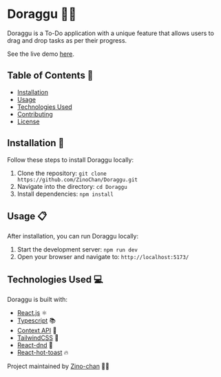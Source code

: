 # Doraggu 📝✨

Doraggu is a To-Do application with a unique feature that allows users to drag and drop tasks as per their progress.

See the live demo [here](https://doraggu.vercel.app/).

## Table of Contents 📑

- [Installation](#installation)
- [Usage](#usage)
- [Technologies Used](#technologies-used)
- [Contributing](#contributing)
- [License](#license)

## Installation 🚀

Follow these steps to install Doraggu locally:

1. Clone the repository: `git clone https://github.com/ZinoChan/Doraggu.git`
2. Navigate into the directory: `cd Doraggu`
3. Install dependencies: `npm install`


## Usage 📋

After installation, you can run Doraggu locally:

1. Start the development server: `npm run dev`
2. Open your browser and navigate to: `http://localhost:5173/`



## Technologies Used 💻

Doraggu is built with:

- [React.js](https://reactjs.org/) ⚛️
- [Typescript](https://www.typescriptlang.org/) 📚
- [Context API](https://reactjs.org/docs/context.html) 🔄
- [TailwindCSS](https://tailwindcss.com/) 🎨
- [React-dnd](https://react-dnd.github.io/react-dnd/about) 🎯
- [React-hot-toast](https://react-hot-toast.com/) 🔥



Project maintained by [Zino-chan](https://github.com/ZinoChan) 👩‍💻
